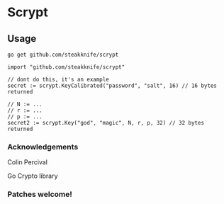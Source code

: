 # Scrypt

## Usage

    go get github.com/steakknife/scrypt

```golang
import "github.com/steakknife/scrypt"

// dont do this, it's an example
secret := scrypt.KeyCalibrated("password", "salt", 16) // 16 bytes returned

// N := ...
// r := ...
// p := ...
secret2 := scrypt.Key("god", "magic", N, r, p, 32) // 32 bytes returned
```

### Acknowledgements

Colin Percival

Go Crypto library

### Patches welcome!
